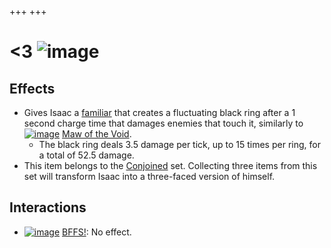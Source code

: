 +++
+++

 # <3 ![image](/image/Less_Than_Three.png) 


Effects
---------


* Gives Isaac a [familiar](/wiki/Familiar "Familiar") that creates a fluctuating black ring after a 1 second charge time that damages enemies that touch it, similarly to [![image](/image/Maw_of_the_Void.png)](/wiki/Maw_of_the_Void "Maw of the Void") [Maw of the Void](/wiki/Maw_of_the_Void "Maw of the Void").
	+ The black ring deals 3.5 damage per tick, up to 15 times per ring, for a total of 52.5 damage.
* This item belongs to the [Conjoined](/wiki/Conjoined "Conjoined") set. Collecting three items from this set will transform Isaac into a three-faced version of himself.


Interactions
--------------


* [![image](/image/BFFS!.png)](/wiki/BFFS! "BFFS!") [BFFS!](/wiki/BFFS! "BFFS!"): No effect.


